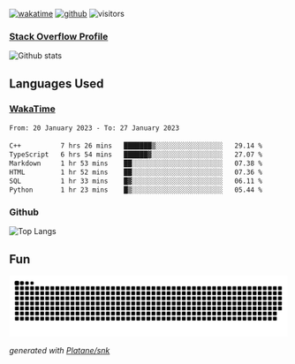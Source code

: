 [![wakatime](https://wakatime.com/badge/user/82c377cd-a54c-404c-b7df-177b313ca539.svg)](https://wakatime.com/@82c377cd-a54c-404c-b7df-177b313ca539)
[![github](https://img.shields.io/github/followers/xinthose?logo=github&style=plastic)](https://github.com/alanhamlett?tab=followers)
![visitors](https://visitor-badge.glitch.me/badge?page_id=xinthose&left_color=green&right_color=red)
### [Stack Overflow Profile](https://stackoverflow.com/users/4056146/xinthose)

![Github stats](https://github-readme-stats.vercel.app/api?username=xinthose&show_icons=true&theme=radical&count_private=true)

## Languages Used

### [WakaTime](https://wakatime.com/)
<!--START_SECTION:waka-->

```text
From: 20 January 2023 - To: 27 January 2023

C++          7 hrs 26 mins   ███████▒░░░░░░░░░░░░░░░░░   29.14 %
TypeScript   6 hrs 54 mins   ██████▓░░░░░░░░░░░░░░░░░░   27.07 %
Markdown     1 hr 53 mins    ██░░░░░░░░░░░░░░░░░░░░░░░   07.38 %
HTML         1 hr 52 mins    ██░░░░░░░░░░░░░░░░░░░░░░░   07.36 %
SQL          1 hr 33 mins    █▓░░░░░░░░░░░░░░░░░░░░░░░   06.11 %
Python       1 hr 23 mins    █▒░░░░░░░░░░░░░░░░░░░░░░░   05.44 %
```

<!--END_SECTION:waka-->

### Github

![Top Langs](https://github-readme-stats.vercel.app/api/top-langs/?username=xinthose)

## Fun
![github contribution grid snake animation](https://raw.githubusercontent.com/xinthose/xinthose/output/github-contribution-grid-snake.svg)

_generated with [Platane/snk](https://github.com/Platane/snk)_
